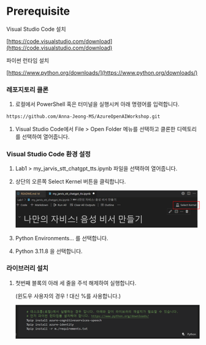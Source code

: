 # Prerequisite

Visual Studio Code 설치

[https://code.visualstudio.com/download](https://code.visualstudio.com/download)

파이썬 런타임 설치

[https://www.python.org/downloads/](https://www.python.org/downloads/)

### 레포지토리 클론

1. 로컬에서 PowerShell 혹은 터미널을 실행시켜 아래 명령어를 입력합니다.

```bash
https://github.com/Anna-Jeong-MS/AzureOpenAIWorkshop.git
```

1. Visual Studio Code에서 File > Open Folder 메뉴를 선택하고 클론한 디렉토리를 선택하여 열어줍니다.

### Visual Studio Code 환경 설정

1. Lab1 > my_jarvis_stt_chatgpt_tts.ipynb 파일을 선택하여 열어줍니다.
2. 상단의 오른쪽 Select Kernel 버튼을 클릭합니다.
    
    ![Untitled](images/image1.png)
    
3. Python Environments… 를 선택합니다.
4. Python 3.11.8 을 선택합니다.

### 라이브러리 설치

1. 첫번째 블록의 아래 세 줄을 주석 해제하여 실행합니다.
    
    (윈도우 사용자의 경우 ! 대신 %를 사용합니다.)
    
    ![Untitled](images/image2.png)
